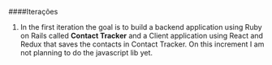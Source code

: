 ####Iterações

1. In the first iteration the goal is to build a backend application using Ruby on Rails called __Contact Tracker__ and a Client application using React and Redux that saves the contacts in Contact Tracker. On this increment I am not planning to do the javascript lib yet.
